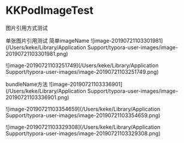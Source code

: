 # KKPodImageTest
图片引用方式测试



单张图片引用测试
简单imageName
![image-20190721103301981](/Users/keke/Library/Application Support/typora-user-images/image-20190721103301981.png)

![image-20190721103251749](/Users/keke/Library/Application Support/typora-user-images/image-20190721103251749.png)


bundleName方法
![image-20190721103336901](/Users/keke/Library/Application Support/typora-user-images/image-20190721103336901.png)


![image-20190721103354659](/Users/keke/Library/Application Support/typora-user-images/image-20190721103354659.png)


![image-20190721103329308](/Users/keke/Library/Application Support/typora-user-images/image-20190721103329308.png)



